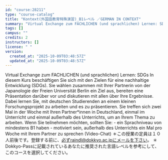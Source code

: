 ```yaml
---
id: "course:28211"
type: "course-catalog"
title: "Kontext(外国語教育特殊演習)_B1レベル ／GERMAN IN CONTEXT"
summary: "Virtual Exchange zum FACHLICHEN (und sprachlichen) Lernen: SDGs In diesem Kurs beschäftigen Sie sich mit den Zielen für …"
tags: []
campus: ""
credits: 2
instructors: []
license: " "
version:
  created_at: "2025-10-09T03:48:57Z"
  updated_at: "2025-10-09T03:48:57Z"
---
```


Virtual Exchange zum FACHLICHEN (und sprachlichen) Lernen: SDGs In diesem Kurs beschäftigen Sie sich mit den Zielen für eine nachhaltige Entwicklung (SDGs). Sie wählen zusammen mit Ihrer Partnerin von der Japanologie der Freien Universität Berlin ein Ziel aus, bereiten eine Präsentation darüber vor und diskutieren mit allen über Ihre Ergebnisse. Dabei lernen Sie, mit deutschen Studierenden an einem kleinen Forschungsprojekt zu arbeiten und es zu präsentieren. Sie treffen sich zwei Mal in der Woche mit Ihren Partner\*innen in Deutschland, einmal im Unterricht und einmal außerhalb des Unterrichts, um an Ihrem Thema zu arbeiten. Wenn Sie teilnehmen möchten, sollten Sie: - ein Sprachniveau von mindestens B1 haben - motiviert sein, außerhalb des Unterrichts ein Mal pro Woche mit Ihrem Partner zu sprechen (Video-Chat) ＊この授業の定員は１０人前後です。登録する前に、必ずraindl@dokkyo.ac.jpにメールを下さい。 ＊Dokkyo-Passに記載されているあなたに推奨された言語レベルを参考にして、このコースを選択してください。
